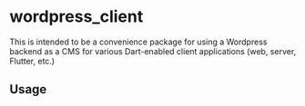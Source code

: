 # wordpress_client

This is intended to be a convenience package for using a Wordpress backend
as a CMS for various Dart-enabled client applications (web, server, Flutter, etc.)

## Usage

<!-- A simple usage example:

    import 'package:wordpress_client/wordpress_client.dart';

    main() {
      var awesome = new Awesome();
    }
-->

<!-- 
## Features and bugs

Please file feature requests and bugs at the [issue tracker][tracker].

[tracker]: http://example.com/issues/replaceme
-->
